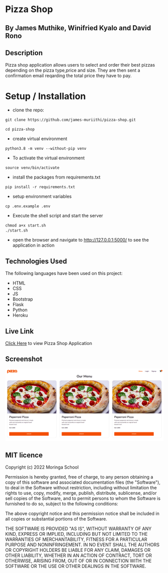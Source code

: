 # Pizza Shop
## By James Muthike, Winifried Kyalo and David Rono

## Description
Pizza shop application allows users to select and order their best pizzas depending on the pizza type,price and size. They are then sent a confirmation email reqarding the total price they have to pay.
# Setup / Installation
* clone the repo:

```shell
git clone https://github.com/james-muriithi/pizza-shop.git
```

```
cd pizza-shop
```
* create virtual environment 

```shell
python3.8 -m venv --without-pip venv
```

* To activate the virtual environment
```shell
source venv/bin/activate
```

* install the packages from requirements.txt
```shell
pip install -r requirements.txt 
```

* setup environment variables
```shell
cp .env.example .env
```
* Execute the shell script and start the server
```shell
chmod a+x start.sh
./start.sh
```
* open the browser and navigate to http://127.0.0.1:5000/ to see the application in action


## Technologies Used
The following languages have been used on this project:

* HTML
* CSS
* JS
* Bootstrap
* Flask
* Python
* Heroku

## Live Link
[Click Here]( ) to view Pizza Shop Application

## Screenshot

![Pizza Shop](pizzascreenshot.png)

## MIT licence

<p>Copyright (c) 2022 Moringa School </p>

Permission is hereby granted, free of charge, to any person obtaining
a copy of this software and associated documentation files (the
"Software"), to deal in the Software without restriction, including
without limitation the rights to use, copy, modify, merge, publish,
distribute, sublicense, and/or sell copies of the Software, and to
permit persons to whom the Software is furnished to do so, subject to
the following conditions:

The above copyright notice and this permission notice shall be
included in all copies or substantial portions of the Software.

THE SOFTWARE IS PROVIDED "AS IS", WITHOUT WARRANTY OF ANY KIND,
EXPRESS OR IMPLIED, INCLUDING BUT NOT LIMITED TO THE WARRANTIES OF
MERCHANTABILITY, FITNESS FOR A PARTICULAR PURPOSE AND
NONINFRINGEMENT. IN NO EVENT SHALL THE AUTHORS OR COPYRIGHT HOLDERS BE
LIABLE FOR ANY CLAIM, DAMAGES OR OTHER LIABILITY, WHETHER IN AN ACTION
OF CONTRACT, TORT OR OTHERWISE, ARISING FROM, OUT OF OR IN CONNECTION
WITH THE SOFTWARE OR THE USE OR OTHER DEALINGS IN THE SOFTWARE.

